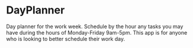 # DayPlanner
Day planner for the work week. Schedule by the hour any tasks you may have during the hours of Monday-Friday 9am-5pm. This app is for anyone who is looking to better schedule their work day.

